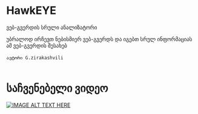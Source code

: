 # HawkEYE
ვებ-გვერდის სრული ანალიზატორი 

უბრალოდ ირჩევთ ნებისმიერ ვებ-გვერდს და იგებთ სრულ ინფორმაციას ამ ვებ-გვერდის შესახებ<br><br>
`ავტორი G.zirakashvili`
<br><br>

# საჩვენებელი ვიდეო
[![IMAGE ALT TEXT HERE](https://img.youtube.com/vi/JGmSSkZLLnM/0.jpg)](https://www.youtube.com/watch?v=JGmSSkZLLnM)
